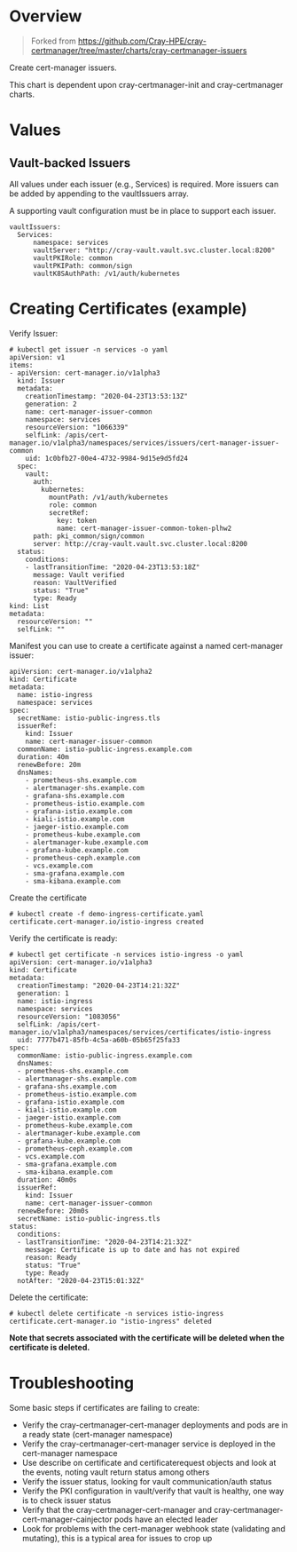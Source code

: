 # Overview

> Forked from https://github.com/Cray-HPE/cray-certmanager/tree/master/charts/cray-certmanager-issuers

Create cert-manager issuers.

This chart is dependent upon cray-certmanager-init and cray-certmanager charts.

# Values

## Vault-backed Issuers

All values under each issuer (e.g., Services) is required. More issuers can be added by appending to the vaultIssuers array.

A supporting vault configuration must be in place to support each issuer.

```
vaultIssuers:
  Services:
      namespace: services
      vaultServer: "http://cray-vault.vault.svc.cluster.local:8200"
      vaultPKIRole: common
      vaultPKIPath: common/sign
      vaultK8SAuthPath: /v1/auth/kubernetes
```

# Creating Certificates (example)

Verify Issuer:

```
# kubectl get issuer -n services -o yaml
apiVersion: v1
items:
- apiVersion: cert-manager.io/v1alpha3
  kind: Issuer
  metadata:
    creationTimestamp: "2020-04-23T13:53:13Z"
    generation: 2
    name: cert-manager-issuer-common
    namespace: services
    resourceVersion: "1066339"
    selfLink: /apis/cert-manager.io/v1alpha3/namespaces/services/issuers/cert-manager-issuer-common
    uid: 1c0bfb27-00e4-4732-9984-9d15e9d5fd24
  spec:
    vault:
      auth:
        kubernetes:
          mountPath: /v1/auth/kubernetes
          role: common
          secretRef:
            key: token
            name: cert-manager-issuer-common-token-plhw2
      path: pki_common/sign/common
      server: http://cray-vault.vault.svc.cluster.local:8200
  status:
    conditions:
    - lastTransitionTime: "2020-04-23T13:53:18Z"
      message: Vault verified
      reason: VaultVerified
      status: "True"
      type: Ready
kind: List
metadata:
  resourceVersion: ""
  selfLink: ""
```

Manifest you can use to create a certificate against a named cert-manager issuer:

```
apiVersion: cert-manager.io/v1alpha2
kind: Certificate
metadata:
  name: istio-ingress
  namespace: services
spec:
  secretName: istio-public-ingress.tls
  issuerRef:
    kind: Issuer
    name: cert-manager-issuer-common
  commonName: istio-public-ingress.example.com
  duration: 40m
  renewBefore: 20m
  dnsNames:
    - prometheus-shs.example.com
    - alertmanager-shs.example.com
    - grafana-shs.example.com
    - prometheus-istio.example.com
    - grafana-istio.example.com
    - kiali-istio.example.com
    - jaeger-istio.example.com
    - prometheus-kube.example.com
    - alertmanager-kube.example.com
    - grafana-kube.example.com
    - prometheus-ceph.example.com
    - vcs.example.com
    - sma-grafana.example.com
    - sma-kibana.example.com
```

Create the certificate

```
# kubectl create -f demo-ingress-certificate.yaml
certificate.cert-manager.io/istio-ingress created
```

Verify the certificate is ready:

```
# kubectl get certificate -n services istio-ingress -o yaml
apiVersion: cert-manager.io/v1alpha3
kind: Certificate
metadata:
  creationTimestamp: "2020-04-23T14:21:32Z"
  generation: 1
  name: istio-ingress
  namespace: services
  resourceVersion: "1083056"
  selfLink: /apis/cert-manager.io/v1alpha3/namespaces/services/certificates/istio-ingress
  uid: 7777b471-85fb-4c5a-a60b-05b65f25fa33
spec:
  commonName: istio-public-ingress.example.com
  dnsNames:
  - prometheus-shs.example.com
  - alertmanager-shs.example.com
  - grafana-shs.example.com
  - prometheus-istio.example.com
  - grafana-istio.example.com
  - kiali-istio.example.com
  - jaeger-istio.example.com
  - prometheus-kube.example.com
  - alertmanager-kube.example.com
  - grafana-kube.example.com
  - prometheus-ceph.example.com
  - vcs.example.com
  - sma-grafana.example.com
  - sma-kibana.example.com
  duration: 40m0s
  issuerRef:
    kind: Issuer
    name: cert-manager-issuer-common
  renewBefore: 20m0s
  secretName: istio-public-ingress.tls
status:
  conditions:
  - lastTransitionTime: "2020-04-23T14:21:32Z"
    message: Certificate is up to date and has not expired
    reason: Ready
    status: "True"
    type: Ready
  notAfter: "2020-04-23T15:01:32Z"
```

Delete the certificate:

```
# kubectl delete certificate -n services istio-ingress
certificate.cert-manager.io "istio-ingress" deleted
```

**Note that secrets associated with the certificate will be deleted when the certificate is deleted.**

# Troubleshooting

Some basic steps if certificates are failing to create:

* Verify the cray-certmanager-cert-manager deployments and pods are in a ready state (cert-manager namespace)
* Verify the cray-certmanager-cert-manager service is deployed in the cert-manager namespace
* Use describe on certificate and certificaterequest objects and look at the events, noting vault return status among others
* Verify the issuer status, looking for vault communication/auth status
* Verify the PKI configuration in vault/verify that vault is healthy, one way is to check issuer status
* Verify that the cray-certmanager-cert-manager and cray-certmanager-cert-manager-cainjector pods have an elected leader
* Look for problems with the cert-manager webhook state (validating and mutating), this is a typical area for issues to crop up
